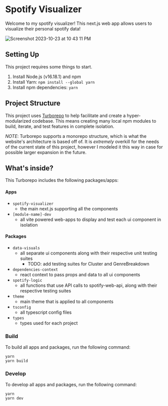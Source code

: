 # Spotify Visualizer

Welcome to my spotify visualizer! This next.js web app allows users to visualize their personal spotify data!

![Screenshot 2023-10-23 at 10 43 11 PM](https://github.com/Eddysunday012/spotifyVisualizerWebApp/assets/30426558/ce9cbee1-23fd-409d-9ac1-2cc850916094)

## Setting Up

This project requires some things to start.

1. Install Node.js (v16.18.1) and npm
2. Install Yarn: `npm install --global yarn`
3. Install npm dependencies: `yarn`

## Project Structure

This project uses [Turborepo](https://turborepo.org/) to help facilitate and create a hyper-modularized codebase. This means creating many local npm modules to build, iterate, and test features in complete isolation.

_NOTE_: Turborepo supports a monorepo structure, which is what the website's architecture is based off of. It is _extremely_ overkill for the needs of the current state of this project, however I modeled it this way in case for possible larger expansion in the future.

## What's inside?

This Turborepo includes the following packages/apps:

#### Apps

- `spotify-visualizer`
  - the main next.js supporting all the components
- `[module-name]-dev`
  - all vite powered web-apps to display and test each ui component in isolation

#### Packages

- `data-visuals`
  - all separate ui components along with their respective unit testing suites
    - TODO: add testing suites for Cluster and GenreBreakdown
- `dependencies-context`
  - react context to pass props and data to all ui components
- `spotify-logic`
  - all functions that use API calls to spotify-web-api, along with their respective testing suites
- `theme`
  - main theme that is applied to all components
- `tsconfig`
  - all typescript config files
- `types`
  - types used for each project

### Build

To build all apps and packages, run the following command:

```
yarn
yarn build
```

### Develop

To develop all apps and packages, run the following command:

```
yarn
yarn dev
```
